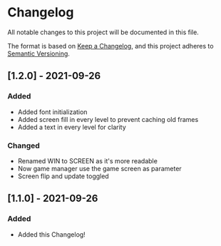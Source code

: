 # Changelog

All notable changes to this project will be documented in this file.

The format is based on [Keep a Changelog](https://keepachangelog.com/en/1.0.0/),
and this project adheres to [Semantic Versioning](https://semver.org/spec/v2.0.0.html).

## [1.2.0] - 2021-09-26

### Added

- Added font initialization
- Added screen fill in every level to prevent caching old frames
- Added a text in every level for clarity

### Changed

- Renamed WIN to SCREEN as it's more readable
- Now game manager use the game screen as parameter
- Screen flip and update toggled

## [1.1.0] - 2021-09-26

### Added

- Added this Changelog!
